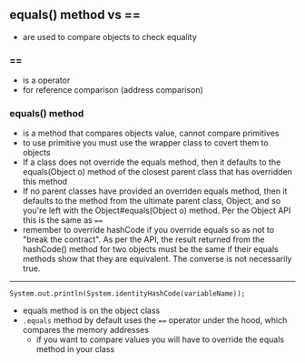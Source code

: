## equals() method vs ==
- are used to compare objects to check equality 

### ==
- is a operator
- for reference comparison (address comparison) 

### equals() method
- is a method that compares objects value, cannot compare primitives
- to use primitive you must use the wrapper class to covert them to objects
- If a class does not override the equals method, then it defaults to the equals(Object o) method of the closest parent class that has overridden this method
- If no parent classes have provided an overriden equals method, then it defaults to the method from the ultimate parent class, Object, and so you're left with the Object#equals(Object o) method. Per the Object API this is the same as `==`
- remember to override hashCode if you override equals so as not to "break the contract". As per the API, the result returned from the hashCode() method for two objects must be the same if their equals methods show that they are equivalent. The converse is not necessarily true.
__________________
`System.out.println(System.identityHashCode(variableName));`

- equals method is on the object class
- `.equals` method by default uses the `==` operator under the hood, which compares the memory addresses 
    - if you want to compare values you will have to override the equals method in your class